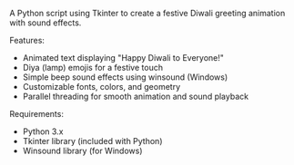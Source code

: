 A Python script using Tkinter to create a festive Diwali greeting animation with sound effects.

Features:

- Animated text displaying "Happy Diwali to Everyone!"
- Diya (lamp) emojis for a festive touch
- Simple beep sound effects using winsound (Windows)
- Customizable fonts, colors, and geometry
- Parallel threading for smooth animation and sound playback

Requirements:

- Python 3.x
- Tkinter library (included with Python)
- Winsound library (for Windows)
